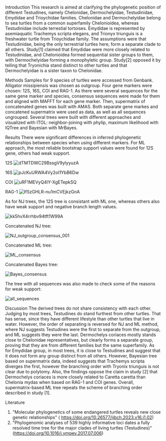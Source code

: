 Introduction
This research is aimed at clarifying the phylogenetic position of different Testudines, namely Chelonidae, Dermochelyidae, Testudinidae, Emydidae and Trioychidae families. 
Chelonidae and Dermochelyidae belong to sea turtles from a common superfamily Chelonioidea, whereas Testudinidae include terrestial tortoises. Emydidae is represented by asemiaquatic Trachemys scripta 
elegans, and Trionyx triunguis is a freshwater turtle from Trioychidae family. 
The assumptions were that Testudinidae, being the only terrestrial turtles here, form a separate clade to all others. Study[1] claimed that Emydidae were more closely related to Testudinidae, and Chelonioidea formed sequential sister groups to them, with Dermochelyidae forming a monophyletic group. Study[2] opposed it by telling that Tryonichia stand distinct to other turtles and that Dermochelyidae is a sister taxon to Chelonidae.

Methods
Samples for 9 species of turtles were accessed from Genbank. Alligator missipiensis was chosen as outgroup. Four gene markers were chosen: 12S, 16S, COI and RAG-1.
As there were several sequences for the same gene marker and species, consensus sequences were made for them and aligned with MAFFT for each gene marker. Then, supermatrix of concatenated genes was built with AMAS.
Both separate gene markes and concatened supermatrix were used as data, as well as all sequences ungrouped.
Several trees were built with different approaches and visualized with ITOL: neighbor-joining with phylip, maximum likelihood with IQTree and Bayesian with MrBayes.

Results
There were significant differences in inferred phylogenetic relationships between species when using different markers. 
For ML approach, the most reliable bootstrap support values were found for 12S gene, others had weak support. 

12S
![dTMTDWC29BssgV9ylyyuzA](https://github.com/user-attachments/assets/f2e3979a-381e-4404-a041-81aa913cb344)

16S
![pJcKuURWA4Vy2oI1YbB6Dw](https://github.com/user-attachments/assets/5e9e49c4-5abe-4f96-8fec-5d8558cd89a4)

COI
![uRF1MEVyQ4lY-XgETepkSQ](https://github.com/user-attachments/assets/4a150c9a-1807-4178-8502-db38f2ec2d79)

RAG-1
![IfSzGHLR-nu1mCVEjkzGnA](https://github.com/user-attachments/assets/fadbc4cc-57a2-40db-80cc-d8d750cbd6a4)


As for NJ trees, the 12S tree is consistant with ML one, whereas others also have weak support and negative branch length values.

![kk5hvX4rrhbv94tft1W99A](https://github.com/user-attachments/assets/09f8f90d-5b31-4760-915f-3c2fdbd30f48)

Concatenated NJ tree: 

![NJ_outgroup_consensus_001](https://github.com/user-attachments/assets/9fd0c802-9695-4ae4-a1ef-f54dabbb1c76)

Concatenated ML tree:

![ML_consensus](https://github.com/user-attachments/assets/77e05157-f381-4a81-a97e-9591b63cba95)

Concatenated Bayes tree:

![Bayes_consensus](https://github.com/user-attachments/assets/c9b6a693-d377-478b-b8b3-6b7cdc3bad6a)

The tree with all sequences was also made to check some of the reasons for weak support:

![all_sequences](https://github.com/user-attachments/assets/cb58b5f1-8bbc-44f6-a914-1bf4c49fa6d4)


Discussion
The derived trees do not share consistency with each other. Judging by most trees, Testudines do stand furthest from other turtles. That has sense, since they have different lifestyle than other turtles that live in water. However, the order of separating is reversed for NJ and ML method, where NJ suggests Testudines were the first to separate from the outgroup, and ML suggests they were the last. 
Dermochelys coriaces mostly stands close to Chelonidae representatives, but clearly forms a separate group, proving that they are from different families but the same superfamily.
As for Emydidae group, in most trees, it is close to Testudines and suggest that it does not form any group distinct from all others. However, Bayesian tree based on supermatrix data, indeed suggests that Trachemys scripta diverges the first, however the branching order with Tryonix triunguis is not clear due to polytomy. 
Also, the findings oppose the claim in study [2] that Dermochelys coriaces is more closely related to Caretta caretta than Chelonia mydas when based on RAG-1 and COI genes. 
Overall, supermatrix-based ML tree repeats the scheme of branching order described in study [1].  

Literature
1. "Molecular phylogenetics of some endangered turtles reveals new close genetic relationships" ( https://doi.org/10.26577/ijbch.2023.v16.i1.02)
2. "Phylogenomic analyses of 539 highly informative loci dates a fully resolved time tree for the major clades of living turtles (Testudines)" (https://doi.org/10.1016/j.ympev.2017.07.006)
